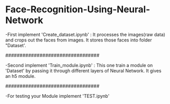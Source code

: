 # Face-Recognition-Using-Neural-Network

-First implement 'Create_dataset.ipynb' :
It processes the images(raw data) and crops out the faces from images. It stores those faces into folder "Dataset'.

#################################

-Second implement 'Train_module.ipynb' :
This one train a module on 'Dataset' by passing it through different layers of Neural Network. It gives an h5 module.

#################################

-For testing your Module implement 'TEST.ipynb'
